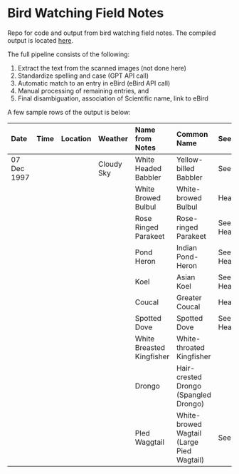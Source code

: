 # Bird Watching Field Notes

Repo for code and output from bird watching field notes. The compiled output is located [here](output/field_notes.md).

The full pipeline consists of the following:
1. Extract the text from the scanned images (not done here)
2. Standardize spelling and case (GPT API call)
3. Automatic match to an entry in eBird (eBird API call)
4. Manual processing of remaining entries, and
5. Final disambiguation, association of Scientific name, link to eBird

A few sample rows of the output is below:


| Date        | Time               | Location                             | Weather                    | Name from Notes              | Common Name                                             | Seen/Heard     | Count        | Male/Female   | Comments                                           | Scientific Name                 | eBird URL                                                                                                           |
|:------------|:-------------------|:-------------------------------------|:---------------------------|:-----------------------------|:--------------------------------------------------------|:---------------|:-------------|:--------------|:---------------------------------------------------|:--------------------------------|:--------------------------------------------------------------------------------------------------------------------|
| 07 Dec 1997 |                    |                                      | Cloudy Sky                 | White Headed Babbler         | Yellow-billed Babbler                                   | Seen           |              |               |                                                    | Argya affinis                   | [Yellow-billed Babbler]("https://ebird.org/species/"yebbab1"?siteLanguage=en_IN")                                   |
|             |                    |                                      |                            | White Browed Bulbul          | White-browed Bulbul                                     | Heard          |              |               |                                                    | Pycnonotus luteolus             | [White-browed Bulbul]("https://ebird.org/species/"whbbul2"?siteLanguage=en_IN")                                     |
|             |                    |                                      |                            | Rose Ringed Parakeet         | Rose-ringed Parakeet                                    | Seen And Heard |              |               |                                                    | Psittacula krameri              | [Rose-ringed Parakeet]("https://ebird.org/species/"rorpar"?siteLanguage=en_IN")                                     |
|             |                    |                                      |                            | Pond Heron                   | Indian Pond-Heron                                       | Seen And Heard |              |               |                                                    | Ardeola grayii                  | [Indian Pond-Heron]("https://ebird.org/species/"inpher1"?siteLanguage=en_IN")                                       |
|                 |                    |                                      |                            | Koel                         | Asian Koel                                              | Seen And Heard |              |               |                                                    | Eudynamys scolopaceus           | [Asian Koel]("https://ebird.org/species/"asikoe2"?siteLanguage=en_IN")                                              |
|                |                    |                                      |                            | Coucal                       | Greater Coucal                                          | Heard          |              |               |                                                    | Centropus sinensis              | [Greater Coucal]("https://ebird.org/species/"grecou1"?siteLanguage=en_IN")                                          |
|                |                    |                                      |                            | Spotted Dove                 | Spotted Dove                                            | Seen And Heard |              |               |                                                    | Spilopelia chinensis            | [Spotted Dove]("https://ebird.org/species/"spodov"?siteLanguage=en_IN")                                             |
|                 |                    |                                      |                            | White Breasted Kingfisher    | White-throated Kingfisher                               |                |              |               |                                                    | Halcyon smyrnensis              | [White-throated Kingfisher]("https://ebird.org/species/"whtkin2"?siteLanguage=en_IN")                               |
|                 |                    |                                      |                            | Drongo                       | Hair-crested Drongo (Spangled Drongo)                   |                |              |               |                                                    | Dicrurus hottentottus           | [Hair-crested Drongo (Spangled Drongo)]("https://ebird.org/species/"hacdro1"?siteLanguage=en_IN")                   |
|                 |                    |                                      |                            | Pled Waggtail                | White-browed Wagtail (Large Pied Wagtail)               | Seen           |              |               |                                                    | Motacilla maderaspatensis       | [White-browed Wagtail (Large Pied Wagtail)]("https://ebird.org/species/"whbwag1"?siteLanguage=en_IN")               |



